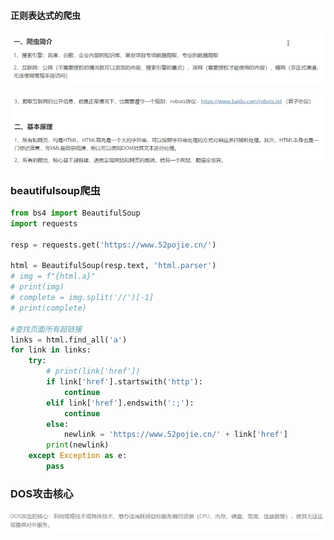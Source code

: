 #### 正则表达式的爬虫

![image-20240209171710237](https://raw.githubusercontent.com/iooiAsrr/picture/main/Typora/image-20240209171710237.png)

![image-20240209210639060](https://raw.githubusercontent.com/iooiAsrr/picture/main/Typora/image-20240209210639060.png)

### beautifulsoup爬虫

```Python
from bs4 import BeautifulSoup
import requests

resp = requests.get('https://www.52pojie.cn/')

html = BeautifulSoup(resp.text, 'html.parser')
# img = f"{html.a}"
# print(img)
# complete = img.split('//')[-1]
# print(complete)

#查找页面所有超链接
links = html.find_all('a')
for link in links:
    try:
        # print(link['href'])
        if link['href'].startswith('http'):
            continue
        elif link['href'].endswith(':;'):
            continue
        else:
            newlink = 'https://www.52pojie.cn/' + link['href']
        print(newlink)
    except Exception as e:
        pass
```



### DOS攻击核心

![image-20240209222554776](https://raw.githubusercontent.com/iooiAsrr/picture/main/Typora/image-20240209222554776.png)